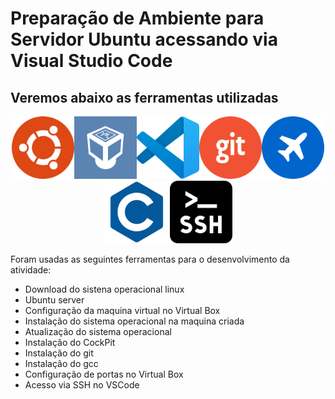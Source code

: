 # Preparação de Ambiente para Servidor Ubuntu acessando via Visual Studio Code

## Veremos abaixo as ferramentas utilizadas
<p align="center">
<img src=logoubuntu.png width=100 height=100><img src=virtualbox.png width=100 height=100><img src=vscode.png widht=100 height=100><img src=git.png widht=100 height=100><img src=cockpit.png widht=100 height=100><img src=c.png widht=100 height=100><img src=ssh.png widht=100 height=100>
</p>
Foram usadas as seguintes ferramentas para o desenvolvimento da atividade:

- Download do sistena operacional linux
- Ubuntu server
- Configuração da maquina virtual no Virtual Box
- Instalação do sistema operacional na maquina criada
- Atualização do sistema operacional
- Instalação do CockPit
- Instalação do git
- Instalação do gcc
- Configuração de portas no Virtual Box
- Acesso via SSH no VSCode